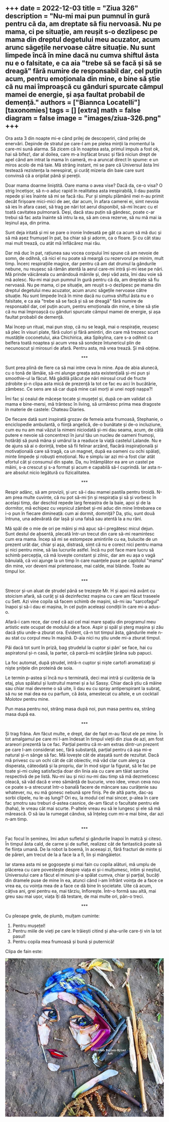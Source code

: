 
+++
date = 2022-12-03
title = "Ziua 326"
description = "Nu-mi mai pun pumnul în gură pentru că da, am dreptate să fiu nervoasă. Nu pe mama, ci pe situație, am reușit s-o dezlipesc pe mama din dreptul degetului meu acuzator, acum arunc săgețile nervoase către situație. Nu sunt limpede încă în mine dacă nu cumva shiftul ăsta nu e o falsitate, e ca aia "trebe să se facă și să se dreagă" fără numire de responsabil dar, cel puțin acum, pentru emoționala din mine, e bine să știe că nu mai împroașcă cu gânduri spurcate câmpul mamei de energie, și așa faultat probabil de demență."
authors = ["Biannca Locatelli"]
[taxonomies]
tags = []
[extra]
math = false
diagram = false
image = "images/ziua-326.png"
+++
---

Ora asta 3 din noapte mi-e când prilej de descoperiri, când prilej de enervări. Depinde de stratul pe care-l am pe pielea minții la momentul la care-mi sună alarma. Să zicem că în noaptea asta, primul impuls a fost ok, hai să bifez!, dar al doilea, care m-a înșfăcat brusc și fără niciun drept de apel când am intrat la mama în cameră, m-a aruncat direct în spume: e un miros acolo de mă taie. Mă strâng instant, mi se pare că Universul ăsta îmi testează rezistența la nerespirat, și curăț mizeria din baie care sunt convinsă că a oripilat până și pereții.

Doar mama doarme liniștită. Oare mama o avea vise? Dacă da, ce-o visa? O strig încetișor, să n-o aduc rapid în realitatea asta irespirabilă, îi dau pastila repede și ies înainte să mi se facă rău. Pur și simplu plămânii mei n-au primit decât firișoare mici-mici de aer, dar acum, în afara camerei ei, simt nevoia să ies în afara casei, să trag pe nări tot aerul disponibil, să-mi încarc cu el toată cavitatea pulmonară. Deși, dacă stau puțin să gândesc, poate c-ar trebui să fac asta înainte să intru la ea, să am ceva rezerve, să nu mă mai ia leșinul așa, din prima.

Sunt deja iritată și mi se pare o ironie îndesată pe gât ca acum să mă duc și să mă așez frumușel în pat, ba chiar să și adorm, ca o floare. Și cu cât stau mai mult trează, cu atât mă înflăcărez mai rău.

Dar mă duc în pat, rațiunea sau vocea corpului îmi spune că am nevoie de somn, de odihnă, că nici el nu poate să meargă cu rezervorul pe minim, mult timp. Încerc respirațiile magice, dar pentru că am dat drumul la gândurile nebune, nu reușesc să rămân atentă la aerul care-mi intră și-mi iese pe nări. Mă prinde văicăreala cu amândouă mâinile și, deși văd asta, îmi dau voie să mă aolesc. Nu-mi mai pun pumnul în gură pentru că da, am dreptate să fiu nervoasă. Nu pe mama, ci pe situație, am reușit s-o dezlipesc pe mama din dreptul degetului meu acuzator, acum arunc săgețile nervoase către situație. Nu sunt limpede încă în mine dacă nu cumva shiftul ăsta nu e o falsitate, e ca aia "trebe să se facă și să se dreagă" fără numire de responsabil dar, cel puțin acum, pentru emoționala din mine, e bine să știe că nu mai împroașcă cu gânduri spurcate câmpul mamei de energie, și așa faultat probabil de demență.

Mai încep un ritual, mai pun stop, că nu se leagă, mai o respirație, reușesc să plec în visuri plate, fără culori și fără amintiri, din care mă trezesc scurt mustățile coconetului, aka Chichirica, aka Spikylina, care s-a odihnit ca belfera toată noaptea și acum vrea să sondeze întunericul plin de necunoscut și mirosuri de afară. Pentru asta, mă vrea trează. Și mă obține.

<p style="text-align: center;">***</p>

Sunt prea plină de fiere ca să mai intre ceva în mine. Apa de abia alunecă, cu o tonă de lămâie, să-mi alunge greața asta existențială și-mi pun și smoothie-ul la făcut. Mă gâdilă plăcut pe nări mirosul crud de fructe zdrobite și-n clipa asta mică de prezență la tot ce fac eu aici în bucătărie, zâmbesc. Ce sens are să car după mine caii morți ai unei nopți nașpa?!

Îmi fac și ceaiul de măceșe tocate și mușețel și, după ce-am validat că mama e bine-mersi, mă trântesc în living, să urmăresc prima mea dragoste în materie de castele: Chateau Diaries.

De fiecare dată sunt inspirată grozav de femeia asta frumoasă, Stephanie, o enciclopedie ambulantă, o ființă angelică, de-o bunătate și de-o incluziune, cum eu nu am mai văzut la nimeni niciodată și-mi dau seama, acum, de câtă putere e nevoie să concentrezi în jurul tău un nucleu de oameni frumoși, hotărâți să pună mâna și umărul la a readuce la viață castelul Lalande. Nu e de ajuns să ai o dorință, trebe să fii felinar arzând, flacără inspirațională și motivațională care să tragă, ca un magnet, după ea oameni cu ochi spălați, minte limpede și robuști emoțional. Nu e simplu iar azi mi-a fost clar atât efortul cât și consumul din spate. Da, nu întâmplător ea are un castel pe mâini, s-a crescut și s-a format și acum e capabilă să-l cuprindă. Iar asta n-are absolut nicio legătură cu fizicalitatea.

<p style="text-align: center;">***</p>

Respir adânc, să am provizii, și urc să-i dau mamei pastila pentru tiroidă. N-am prea multe cuvinte, că nu pot să-mi țin și respirația și să și vorbesc în același timp, dar deschid repede larg fereastra de la baie, apoi și de la dormitor, mă echipez cu veșnicul zâmbet și-mi aduc din mine întrebarea ce i-o pun în fiecare dimineață: cum ai dormit, domniță? Da, știu, sunt două întruna, una adevărată dar lașă și una falsă sau atentă la a nu răni.

Mă spăl de o mie de ori pe mâini și mă apuc să-i pregătesc micul dejun. Sunt destul de absentă, plecată într-un trecut din care să-mi reamintesc cum era mama. Încep să mi se estompeze amintirile cu ea, bulucite de un prezent urât dar, chiar și așa, distrasă, simt că nu e corect nici pentru mama și nici pentru mine, să las lucrurile astfel. Încă nu pot face mare lucru să schimb percepția, că mă lovește constant și zilnic, dar am eu așa o vagă bănuială, că voi ajunge la un timp în care nuanțele puse pe capitolul "mama" din mine, vor deveni mai prietenoase, mai calde, mai blânde. Toate au timpul lor.

<p style="text-align: center;">***</p>

Strecor și-un aluat de ștrudel până se trezește Mr. H și apoi mă avânt cu stoicism afară, să curăț și să dezinfectez mașina cu care am făcut traseele cu Sett. Azi vine copila să facem schimb de mașini, să-mi iau "sarcofagul" înapoi și să-i dau ei mașina, în cel puțin aceleași condiții în care mi-a adus-o.

Afară-i cam rece, dar cred că azi cel mai mare spațiu din programul meu artistic este ocupat de modulul de a face. Aspir și spăl și șterg mașina și zău dacă știu unde-a zburat ora. Evident, că-n tot timpul ăsta, gândurile mele n-au stat cu corpul meu în mașină. D-aia nici nu știu unde mi-a zburat timpul.

Păi dacă tot sunt în priză, bag ștrudelul la cuptor și pân' se face, hai cu aspiratorul și-n casă, la parter, că parcă-mi scârțâie țărâna sub papuci.

La foc automat, după ștrudel, intră-n cuptor și niște cartofi aromatizați și niște șnițele din proteină de soia.

Le termin p-astea și încă nu-s terminată, deci mai intră și curățenia de la etaj, plus spălatul și lustruitul mamei și a lui Sassy. Chiar dacă știu că mâine sau chiar mai devreme o să uite, îi dau eu cu spray antiperspirant la subraț, să nu se mai dea ea cu parfum, că ăsta, amestecat cu altele, e un cocktail Molotov pentru mine.

Pun masa pentru noi, strâng masa după noi, pun masa pentru ea, strâng masa după ea.

<p style="text-align: center;">***</p>

Și trag frâna. Am făcut multe, e drept, dar de fapt m-au făcut ele pe mine. În tot amalgamul pe care mi l-am îndesat în timpul vieții din ziua de azi, am fost arareori prezentă la ce fac. Parțial pentru că m-am extras dintr-un prezent pe care l-am considerat sec, fără substanță, parțial pentru că așa mi-e natural și-n sânge să fac. Mă lovește cât de atașată sunt de rezultat. Dacă mă privesc cu un ochi cât de cât obiectiv, mă văd clar cum alerg ca disperata, câteodată și la propriu, dar în mod sigur la figurat, să le fac pe toate și-mi culeg satisfacția doar din linia aia cu care am tăiat sarcina respectivă de pe listă. Nu-mi iau și nici nu-mi dau timp să mă dezmeticesc oleacă, să văd dacă e vreo sămânță de bucurie, vreo idee, vreun ceva nou ce poate s-a strecurat într-o banală facere de mâncare sau curățenie sau whatever, nu, eu mă gonesc nebună spre finiș. Pe de altă parte, dac-aș sorbi clipele, nu le-aș lungi? Ori eu, la modul cel mai sincer, p-alea în care fac șmotru sau treburi d-astea casnice, de-am făcut o facultate pentru ele (haha), le vreau cât mai scurte. P-altele vreau eu să le lungesc și ele să mă mărească. O să iau la rumegat cândva, să înțeleg cum mi-e mai bine, dar azi n-am timp.

<p style="text-align: center;">***</p>

Fac focul în șemineu, îmi adun sufletul și gândurile înapoi în matcă și citesc. În timpul ăsta cald, de carne și de suflet, realizez cât de fantastică poate să fie ființa umană. De la robot la boemă, în aceeași zi, fără fracturi de minte și de păreri, am trecut de la a face la a fi, lin și mângâietor.

Iar starea asta mi se gogoșește și mai fain cu copila alături, mă umplu de plăcerea cu care povestește despre viața ei și-i mulțumesc, intim și neștiut, Universului care a făcut el minuni și-a spălat cumva, chiar și parțial, bucăți din dramele puse de mine în ea, atunci când i-am înfrânt voința de a face ce vrea ea, cu voința mea de a face ce dă bine în societate. Uite că acum, câțiva ani, grei pentru ea, mai târziu, înflorește. Într-o formă sau altă, mai greu sau mai ușor, viața îți dă testare, de mai multe ori, pân-o treci.

<p style="text-align: center;">***</p>

Cu pleoape grele, de plumb, mulțam cuminte:
1. Pentru mușețel!
2. Pentru miile de vieți pe care le trăiești citind și aha-urile care-ți vin la tot pasul!
3. Pentru copila mea frumoasă și bună și puternică!

Clipa de fain este:

<div class="flex justify-center">
  <img src="images/326.jpeg" />
</div>
